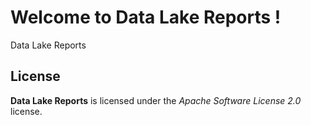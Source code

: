 # Welcome to Data Lake Reports !


Data Lake Reports


## License

**Data Lake Reports** is licensed under the *Apache Software License 2.0* license.
